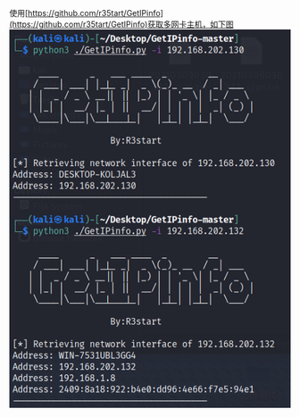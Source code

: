 使用[https://github.com/r35tart/GetIPinfo](https://github.com/r35tart/GetIPinfo)获取多网卡主机，如下图  
![image](./0.png)
